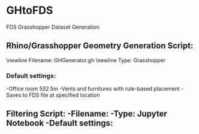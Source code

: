# GHtoFDS
FDS Grasshopper Dataset Generation

## Rhino/Grasshopper Geometry Generation Script: 
\newline
Filename: GHGenerator.gh
\newline
Type: Grasshopper
### Default settings:
 -Office room 5*5*2.5m 
 -Vents and furnitures with rule-based placement
 -Saves to FDS file at specified location

Filtering Script:
-Filename:
-Type: Jupyter Notebook
-Default settings:
 - 
